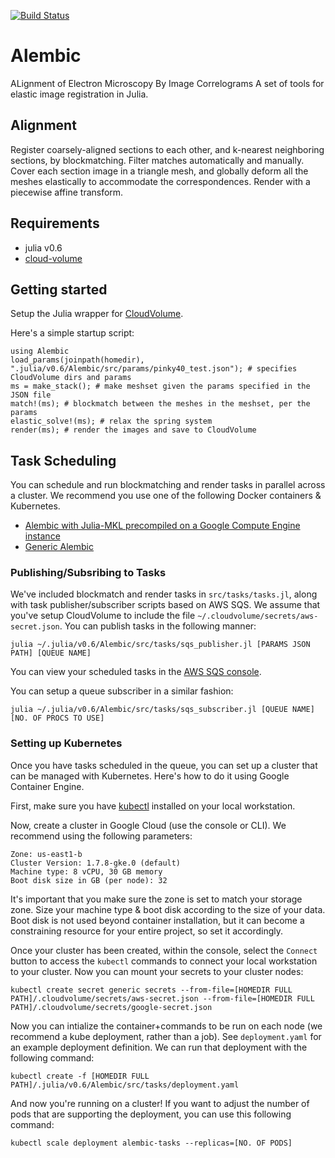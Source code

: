 [![Build Status](https://travis-ci.org/seung-lab/Julimaps.svg?branch=master)](https://travis-ci.org/seung-lab/Julimaps)

# Alembic
ALignment of Electron Microscopy By Image Correlograms
A set of tools for elastic image registration in Julia.

## Alignment
Register coarsely-aligned sections to each other, and k-nearest neighboring sections, by blockmatching. Filter matches automatically and manually. Cover each section image in a triangle mesh, and globally deform all the meshes elastically to accommodate the correspondences. Render with a piecewise affine transform.

## Requirements  
* julia v0.6
* [cloud-volume](https://github.com/seung-lab/cloud-volume)

## Getting started  
Setup the Julia wrapper for [CloudVolume](https://github.com/seung-lab/CloudVolume.jl).

Here's a simple startup script:
```
using Alembic
load_params(joinpath(homedir), ".julia/v0.6/Alembic/src/params/pinky40_test.json"); # specifies CloudVolume dirs and params
ms = make_stack(); # make meshset given the params specified in the JSON file
match!(ms); # blockmatch between the meshes in the meshset, per the params
elastic_solve!(ms); # relax the spring system
render(ms); # render the images and save to CloudVolume
```

## Task Scheduling  
You can schedule and run blockmatching and render tasks in parallel across a cluster. We recommend you use one of the following Docker containers & Kubernetes.
* [Alembic with Julia-MKL precompiled on a Google Compute Engine instance](sergiypopo/alembic:julia_mkl_n1)
* [Generic Alembic](sergiypopo/alembic:julia_mkl_n1)


### Publishing/Subsribing to Tasks
We've included blockmatch and render tasks in `src/tasks/tasks.jl`, along with task publisher/subscriber scripts based on AWS SQS. We assume that you've setup CloudVolume to include the file `~/.cloudvolume/secrets/aws-secret.json`. You can publish tasks in the following manner:

```
julia ~/.julia/v0.6/Alembic/src/tasks/sqs_publisher.jl [PARAMS JSON PATH] [QUEUE NAME]
```

You can view your scheduled tasks in the [AWS SQS console](https://console.aws.amazon.com/sqs/).

You can setup a queue subscriber in a similar fashion:

```
julia ~/.julia/v0.6/Alembic/src/tasks/sqs_subscriber.jl [QUEUE NAME] [NO. OF PROCS TO USE]
```

### Setting up Kubernetes
Once you have tasks scheduled in the queue, you can set up a cluster that can be managed with Kubernetes. Here's how to do it using Google Container Engine.

First, make sure you have [kubectl](https://kubernetes.io/docs/tasks/tools/install-kubectl/) installed on your local workstation.

Now, create a cluster in Google Cloud (use the console or CLI). We recommend using the following parameters:
```
Zone: us-east1-b
Cluster Version: 1.7.8-gke.0 (default)
Machine type: 8 vCPU, 30 GB memory
Boot disk size in GB (per node): 32
```

It's important that you make sure the zone is set to match your storage zone. Size your machine type & boot disk according to the size of your data. Boot disk is not used beyond container installation, but it can become a constraining resource for your entire project, so set it accordingly.

Once your cluster has been created, within the console, select the `Connect` button to access the `kubectl` commands to connect your local workstation to your cluster. Now you can mount your secrets to your cluster nodes:

```
kubectl create secret generic secrets --from-file=[HOMEDIR FULL PATH]/.cloudvolume/secrets/aws-secret.json --from-file=[HOMEDIR FULL PATH]/.cloudvolume/secrets/google-secret.json
```

Now you can intialize the container+commands to be run on each node (we recommend a kube deployment, rather than a job). See `deployment.yaml` for an example deployment definition. We can run that deployment with the following command:

```
kubectl create -f [HOMEDIR FULL PATH]/.julia/v0.6/Alembic/src/tasks/deployment.yaml
```

And now you're running on a cluster! If you want to adjust the number of pods that are supporting the deployment, you can use this following command:

```
kubectl scale deployment alembic-tasks --replicas=[NO. OF PODS]
```
